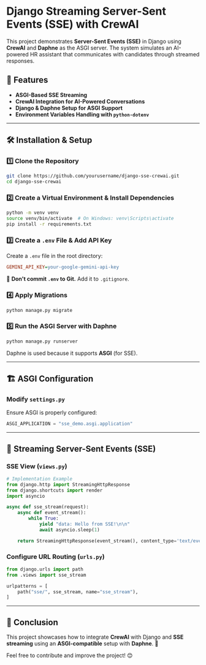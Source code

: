 # Django Streaming Server-Sent Events (SSE) with CrewAI

This project demonstrates **Server-Sent Events (SSE)** in Django using **CrewAI** and **Daphne** as the ASGI server. The system simulates an AI-powered HR assistant that communicates with candidates through streamed responses.

## 🚀 Features
- **ASGI-Based SSE Streaming**
- **CrewAI Integration for AI-Powered Conversations**
- **Django & Daphne Setup for ASGI Support**
- **Environment Variables Handling with `python-dotenv`**

---

## 🛠 Installation & Setup
### **1️⃣ Clone the Repository**
```sh
git clone https://github.com/yourusername/django-sse-crewai.git
cd django-sse-crewai
```

### **2️⃣ Create a Virtual Environment & Install Dependencies**
```sh
python -m venv venv
source venv/bin/activate  # On Windows: venv\Scripts\activate
pip install -r requirements.txt
```

### **3️⃣ Create a `.env` File & Add API Key**
Create a `.env` file in the root directory:
```ini
GEMINI_API_KEY=your-google-gemini-api-key
```

🚨 **Don't commit `.env` to Git.** Add it to `.gitignore`.

### **4️⃣ Apply Migrations**
```sh
python manage.py migrate
```

### **5️⃣ Run the ASGI Server with Daphne**
```sh
python manage.py runserver
```
Daphne is used because it supports **ASGI** (for SSE).

---

## 🏗 ASGI Configuration
### **Modify `settings.py`**
Ensure ASGI is properly configured:
```python
ASGI_APPLICATION = "sse_demo.asgi.application"
```

---

## 🔄 Streaming Server-Sent Events (SSE)
### **SSE View (`views.py`)**
```python
# Implementation Example
from django.http import StreamingHttpResponse
from django.shortcuts import render
import asyncio

async def sse_stream(request):
    async def event_stream():
        while True:
            yield "data: Hello from SSE!\n\n"
            await asyncio.sleep(1)

    return StreamingHttpResponse(event_stream(), content_type='text/event-stream')
```

### **Configure URL Routing (`urls.py`)**
```python
from django.urls import path
from .views import sse_stream

urlpatterns = [
    path("sse/", sse_stream, name="sse_stream"),
]
```


---

## 🎉 Conclusion
This project showcases how to integrate **CrewAI** with Django and **SSE streaming** using an **ASGI-compatible** setup with **Daphne**. 🚀

Feel free to contribute and improve the project! 😊

